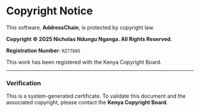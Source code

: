 # Copyright Notice

This software, **AddressChain**, is protected by copyright law.

**Copyright © 2025 Nicholas Ndungu Nganga. All Rights Reserved.**

**Registration Number**: `RZ77885`

This work has been registered with the Kenya Copyright Board.

---

### Verification

This is a system-generated certificate. To validate this document and the associated copyright, please contact the **Kenya Copyright Board**.